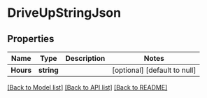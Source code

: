 # DriveUpStringJson

## Properties
Name | Type | Description | Notes
------------ | ------------- | ------------- | -------------
**Hours** | **string** |  | [optional] [default to null]

[[Back to Model list]](../README.md#documentation-for-models) [[Back to API list]](../README.md#documentation-for-api-endpoints) [[Back to README]](../README.md)

